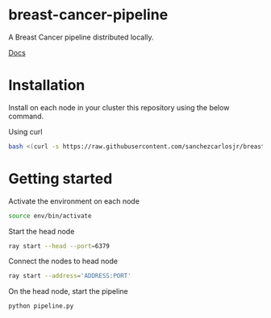 # breast-cancer-pipeline
A Breast Cancer pipeline distributed locally.

[Docs](https://carlos-eduardo-sanchez-torres.sanchezcarlosjr.com/MexicanPACS-a-Breast-Cancer-risk-estimation-at-a-public-Mexican-hospital-7a807c1db3b641378180b0c60633c38b)

# Installation
Install on each node in your cluster this repository using the below command.

Using curl
```bash
bash <(curl -s https://raw.githubusercontent.com/sanchezcarlosjr/breast-cancer-pipeline/main/installer)
```

# Getting started
Activate the environment on each node
```bash
source env/bin/activate
```

Start the head node
```bash
ray start --head --port=6379
```

Connect the nodes to head node
```bash
ray start --address='ADDRESS:PORT'
```

On the head node, start the pipeline
```bash
python pipeline.py
```
